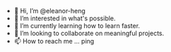 - 👋 Hi, I’m @eleanor-heng
- 👀 I’m interested in what's possible.
- 🌱 I’m currently learning how to learn faster.
- 💞️ I’m looking to collaborate on meaningful projects.
- 📫 How to reach me ... ping

<!---
eleanor-heng/eleanor-heng is a ✨ special ✨ repository because its `README.md` (this file) appears on your GitHub profile.
You can click the Preview link to take a look at your changes.
--->
